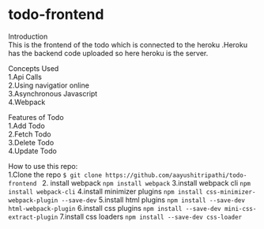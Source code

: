# todo-frontend
Introduction </br>
This is the frontend of the todo which is connected to the heroku .Heroku has the backend code uploaded so here heroku is the server.

Concepts Used </br>
1.Api Calls </br>
2.Using navigatior online </br>
3.Asynchronous Javascript </br>
4.Webpack </br>

Features of Todo </br>
1.Add Todo </br>
2.Fetch Todo </br>
3.Delete Todo </br>
4.Update Todo </br>

How to use this repo: </br>
1.Clone the repo
```$ git clone https://github.com/aayushitripathi/todo-frontend ```
2. install webpack
```npm install webpack```
3.install webpack cli
```npm install webpack-cli```
4.install minimizer plugins
```npm install css-minimizer-webpack-plugin --save-dev```
5.install html plugins
```npm install --save-dev html-webpack-plugin```
6.install css plugins
```npm install --save-dev mini-css-extract-plugin```
7.install css loaders
```npm install --save-dev css-loader```





